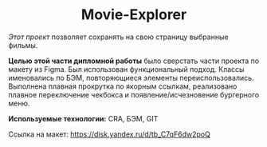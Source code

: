 <h1 align="center">Movie-Explorer</h1>

*Этот проект* позволяет сохранять на свою страницу выбранные фильмы.

**Целью этой части дипломной работы** было сверстать части проекта по макету из Figma. Был использован функциональный подход. Классы именовались по БЭМ, повторяющиеся элементы переиспользовались. Выполнена плавная прокрутка по якорным ссылкам, реализовано плавное переключение чекбокса и появление/исчезновение бургерного меню.

**Используемые технологии:**
CRA, БЭМ, GIT

Ссылка на макет: https://disk.yandex.ru/d/tb_C7qF6dw2poQ
